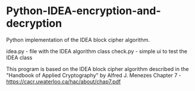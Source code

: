 # Python-IDEA-encryption-and-decryption
Python implementation of the IDEA block cipher algorithm.

idea.py - file with the IDEA algorithm class
check.py - simple ui to test the IDEA class

This program is based on the IDEA block cipher algorithm described
in the "Handbook of Applied Cryptography" by Alfred J. Menezes
Chapter 7 - https://cacr.uwaterloo.ca/hac/about/chap7.pdf
